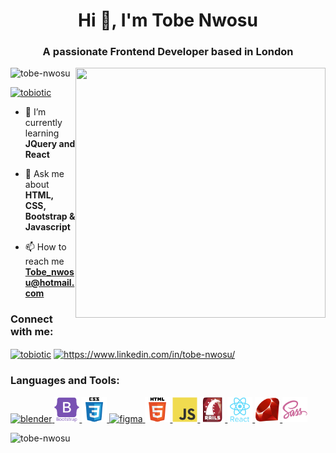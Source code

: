 
<h1 align="center">Hi 👋, I'm Tobe Nwosu</h1>
<h3 align="center">A passionate Frontend Developer based in London</h3>

<img align="right" width="400" height="400" src="https://cdn.dribbble.com/users/668488/screenshots/4711850/remote-working-illustration.jpg">

<p align="left"> <img src="https://komarev.com/ghpvc/?username=tobe-nwosu&label=Profile%20views&color=0e75b6&style=flat" alt="tobe-nwosu" /> </p>

<p align="left"> <a href="https://twitter.com/tobiotic" target="blank"><img src="https://img.shields.io/twitter/follow/tobiotic?logo=twitter&style=for-the-badge" alt="tobiotic" /></a> </p>

- 🌱 I’m currently learning **JQuery and React**

- 💬 Ask me about **HTML, CSS, Bootstrap & Javascript**

- 📫 How to reach me **Tobe_nwosu@hotmail.com**

<h3 align="left">Connect with me:</h3>
<p align="left">
<a href="https://twitter.com/tobiotic" target="blank"><img align="center" src="https://raw.githubusercontent.com/rahuldkjain/github-profile-readme-generator/master/src/images/icons/Social/twitter.svg" alt="tobiotic" height="30" width="40" /></a>
<a href="https://linkedin.com/in/https://www.linkedin.com/in/tobe-nwosu/" target="blank"><img align="center" src="https://raw.githubusercontent.com/rahuldkjain/github-profile-readme-generator/master/src/images/icons/Social/linked-in-alt.svg" alt="https://www.linkedin.com/in/tobe-nwosu/" height="30" width="40" /></a>
</p>

<h3 align="left">Languages and Tools:</h3>
<p align="left"> <a href="https://www.blender.org/" target="_blank" rel="noreferrer"> <img src="https://download.blender.org/branding/community/blender_community_badge_white.svg" alt="blender" width="40" height="40"/> </a> <a href="https://getbootstrap.com" target="_blank" rel="noreferrer"> <img src="https://raw.githubusercontent.com/devicons/devicon/master/icons/bootstrap/bootstrap-plain-wordmark.svg" alt="bootstrap" width="40" height="40"/> </a> <a href="https://www.w3schools.com/css/" target="_blank" rel="noreferrer"> <img src="https://raw.githubusercontent.com/devicons/devicon/master/icons/css3/css3-original-wordmark.svg" alt="css3" width="40" height="40"/> </a> <a href="https://www.figma.com/" target="_blank" rel="noreferrer"> <img src="https://www.vectorlogo.zone/logos/figma/figma-icon.svg" alt="figma" width="40" height="40"/> </a> <a href="https://www.w3.org/html/" target="_blank" rel="noreferrer"> <img src="https://raw.githubusercontent.com/devicons/devicon/master/icons/html5/html5-original-wordmark.svg" alt="html5" width="40" height="40"/> </a> <a href="https://developer.mozilla.org/en-US/docs/Web/JavaScript" target="_blank" rel="noreferrer"> <img src="https://raw.githubusercontent.com/devicons/devicon/master/icons/javascript/javascript-original.svg" alt="javascript" width="40" height="40"/> </a> <a href="https://rubyonrails.org" target="_blank" rel="noreferrer"> <img src="https://raw.githubusercontent.com/devicons/devicon/master/icons/rails/rails-original-wordmark.svg" alt="rails" width="40" height="40"/> </a> <a href="https://reactjs.org/" target="_blank" rel="noreferrer"> <img src="https://raw.githubusercontent.com/devicons/devicon/master/icons/react/react-original-wordmark.svg" alt="react" width="40" height="40"/> </a> <a href="https://www.ruby-lang.org/en/" target="_blank" rel="noreferrer"> <img src="https://raw.githubusercontent.com/devicons/devicon/master/icons/ruby/ruby-original.svg" alt="ruby" width="40" height="40"/> </a> <a href="https://sass-lang.com" target="_blank" rel="noreferrer"> <img src="https://raw.githubusercontent.com/devicons/devicon/master/icons/sass/sass-original.svg" alt="sass" width="40" height="40"/> </a> </p>

<p><img align="left" src="https://github-readme-stats.vercel.app/api/top-langs?username=tobe-nwosu&show_icons=true&locale=en&layout=compact" alt="tobe-nwosu" /></p>
